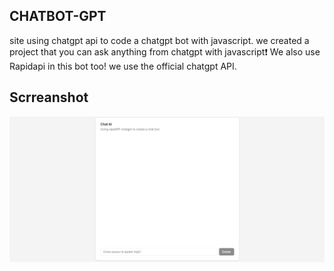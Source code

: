 ## CHATBOT-GPT

site using chatgpt api to code a chatgpt bot with javascript. we created a project that you can ask anything from chatgpt with javascript❗️ We also use Rapidapi in this bot too! we use the official chatgpt API.


## Scrreanshot

![Screeanshot do chatbot AI](./screen.png)
